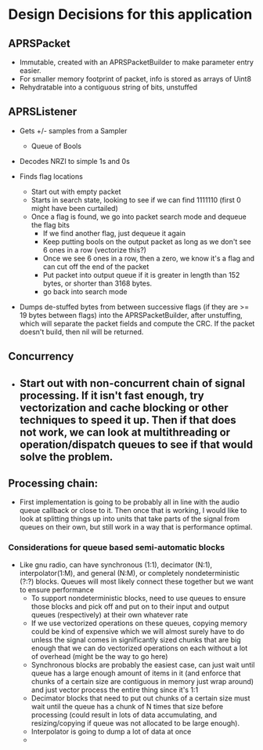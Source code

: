 
# Design Decisions for this application

## APRSPacket

- Immutable, created with an APRSPacketBuilder to make parameter entry easier.
- For smaller memory footprint of packet, info is stored as arrays of Uint8
- Rehydratable into a contiguous string of bits, unstuffed

## APRSListener

- Gets +/- samples from a Sampler
    - Queue of Bools
    
- Decodes NRZI to simple 1s and 0s
- Finds flag locations
    - Start out with empty packet
    - Starts in search state, looking to see if we can find 1111110 (first 0 might have been curtailed)
    - Once a flag is found, we go into packet search mode and dequeue the flag bits
        - If we find another flag, just dequeue it again
        - Keep putting bools on the output packet as long as we don't see 6 ones in a row (vectorize this?)
        - Once we see 6 ones in a row, then a zero, we know it's a flag and can cut off the end of the packet
        - Put packet into output queue if it is greater in length than 152 bytes, or shorter than 3168 bytes.
        - go back into search mode 
- Dumps de-stuffed bytes from between successive flags (if they are >= 19 bytes between flags) into the APRSPacketBuilder, after unstuffing, which will separate the packet fields and compute the CRC. If the packet doesn't build, then nil will be returned. 


## Concurrency
- Start out with non-concurrent chain of signal processing. If it isn't fast enough, try vectorization and cache blocking or other techniques to speed it up. Then if that does not work, we can look at multithreading or operation/dispatch queues to see if that would solve the problem.
    - 

## Processing chain:
- First implementation is going to be probably all in line with the audio queue callback or close to it. Then once that is working, I would like to look at splitting things up into units that take parts of the signal from queues on their own, but still work in a way that is performance optimal.

### Considerations for queue based semi-automatic blocks
- Like gnu radio, can have synchronous (1:1), decimator (N:1), interpolator(1:M), and general (N:M), or completely nondeterministic (?:?) blocks. Queues will most likely connect these together but we want to ensure performance
    - To support nondeterministic blocks, need to use queues to ensure those blocks and pick off and put on to their input and output queues (respectively) at their own whatever rate
    - If we use vectorized operations on these queues, copying memory could be kind of expensive which we will almost surely have to do unless the signal comes in significantly sized chunks that are big enough that we can do vectorized operations on each without a lot of overhead (might be the way to go here)
    - Synchronous blocks are probably the easiest case, can just wait until queue has a large enough amount of items in it (and enforce that chunks of a certain size are contiguous in memory just wrap around) and just vector process the entire thing since it's 1:1
    - Decimator blocks that need to put out chunks of a certain size must wait until the queue has a chunk of N times that size before processing (could result in lots of data accumulating, and resizing/copying if queue was not allocated to be large enough).
    - Interpolator is going to dump a lot of data at once
    - 
